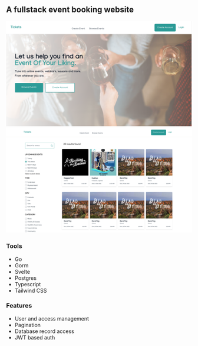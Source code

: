 ## A fullstack event booking website

![A screenshot](./img.png)
![A screenshot](./img2.png)

### Tools

- Go
- Gorm
- Svelte
- Postgres
- Typescript
- Tailwind CSS

### Features

- User and access management
- Pagination
- Database record access
- JWT based auth
